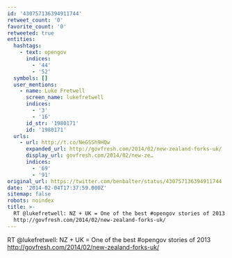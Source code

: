 ```yaml
---
id: '430757136394911744'
retweet_count: '0'
favorite_count: '0'
retweeted: true
entities:
  hashtags:
    - text: opengov
      indices:
        - '44'
        - '52'
  symbols: []
  user_mentions:
    - name: Luke Fretwell
      screen_name: lukefretwell
      indices:
        - '3'
        - '16'
      id_str: '1980171'
      id: '1980171'
  urls:
    - url: http://t.co/NeGSSh9HQw
      expanded_url: http://govfresh.com/2014/02/new-zealand-forks-uk/
      display_url: govfresh.com/2014/02/new-ze…
      indices:
        - '69'
        - '91'
original_url: https://twitter.com/benbalter/status/430757136394911744
date: '2014-02-04T17:37:59.000Z'
sitemap: false
robots: noindex
title: >-
  RT @lukefretwell: NZ + UK = One of the best #opengov stories of 2013
  http://govfresh.com/2014/02/new-zealand-forks-uk/
---
```


RT @lukefretwell: NZ + UK = One of the best #opengov stories of 2013 http://govfresh.com/2014/02/new-zealand-forks-uk/